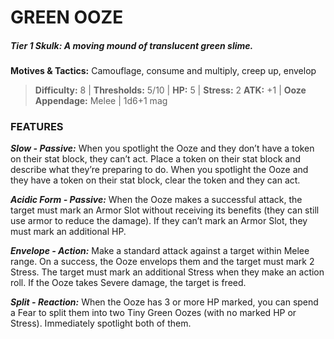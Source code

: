 # GREEN OOZE

##### **Tier 1 Skulk:** *A moving mound of translucent green slime.*

**Motives & Tactics:** Camouflage, consume and multiply, creep up, envelop

> **Difficulty:** 8 | **Thresholds:** 5/10 | **HP:** 5 | **Stress:** 2
> **ATK:** +1 | **Ooze Appendage:** Melee | 1d6+1 mag

### FEATURES

***Slow - Passive:*** When you spotlight the Ooze and they don’t have a token on their stat block, they can’t act. Place a token on their stat block and describe what they’re preparing to do. When you spotlight the Ooze and they have a token on their stat block, clear the token and they can act.

***Acidic Form - Passive:*** When the Ooze makes a successful attack, the target must mark an Armor Slot without receiving its benefits (they can still use armor to reduce the damage). If they can’t mark an Armor Slot, they must mark an additional HP.

***Envelope - Action:*** Make a standard attack against a target within Melee range. On a success, the Ooze envelops them and the target must mark 2 Stress. The target must mark an additional Stress when they make an action roll. If the Ooze takes Severe damage, the target is freed.

***Split - Reaction:*** When the Ooze has 3 or more HP marked, you can spend a Fear to split them into two Tiny Green Oozes (with no marked HP or Stress). Immediately spotlight both of them.
